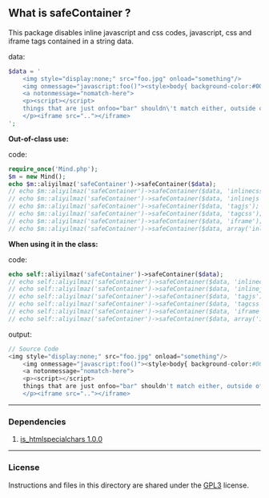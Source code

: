 ## What is safeContainer ?

This package disables inline javascript and css codes, javascript, css and iframe tags contained in a string data.

data:
```php
$data = '
    <img style="display:none;" src="foo.jpg" onload="something"/>
    <img onmessage="javascript:foo()"><style>body{ background-color:#000;}</style>
    <a notonmessage="nomatch-here">
    <p><script></script>
    things that are just onfoo="bar" shouldn\'t match either, outside of a tag
    </p><iframe src=".."></iframe>
';
```
**Out-of-class use:**

code:
```php
require_once('Mind.php');
$m = new Mind();
echo $m::aliyilmaz('safeContainer')->safeContainer($data);
// echo $m::aliyilmaz('safeContainer')->safeContainer($data, 'inlinecss');
// echo $m::aliyilmaz('safeContainer')->safeContainer($data, 'inlinejs');
// echo $m::aliyilmaz('safeContainer')->safeContainer($data, 'tagjs');
// echo $m::aliyilmaz('safeContainer')->safeContainer($data, 'tagcss');
// echo $m::aliyilmaz('safeContainer')->safeContainer($data, 'iframe');
// echo $m::aliyilmaz('safeContainer')->safeContainer($data, array('inlinecss', 'inlinejs', 'tagjs', 'tagcss', 'iframe'));
```

**When using it in the class:**

code:
```php
echo self::aliyilmaz('safeContainer')->safeContainer($data);
// echo self::aliyilmaz('safeContainer')->safeContainer($data, 'inlinecss');
// echo self::aliyilmaz('safeContainer')->safeContainer($data, 'inlinejs');
// echo self::aliyilmaz('safeContainer')->safeContainer($data, 'tagjs');
// echo self::aliyilmaz('safeContainer')->safeContainer($data, 'tagcss');
// echo self::aliyilmaz('safeContainer')->safeContainer($data, 'iframe');
// echo self::aliyilmaz('safeContainer')->safeContainer($data, array('inlinecss', 'inlinejs', 'tagjs', 'tagcss', 'iframe'));
```

output:
```php
// Source Code
<img style="display:none;" src="foo.jpg" onload="something"/>
    <img onmessage="javascript:foo()"><style>body{ background-color:#000;}</style>
    <a notonmessage="nomatch-here">
    <p><script></script>
    things that are just onfoo="bar" shouldn't match either, outside of a tag
    </p><iframe src=".."></iframe>
```

---

### Dependencies
1. [is_htmlspecialchars 1.0.0](https://github.com/aliyilmaz/is_htmlspecialchars)

---

### License
Instructions and files in this directory are shared under the [GPL3](https://github.com/aliyilmaz/safeContainer/blob/main/LICENSE) license.